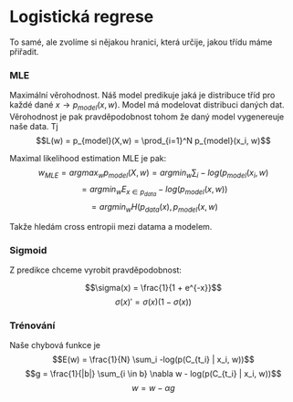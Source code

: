 # Logistická regrese

To samé, ale zvolíme si nějakou hranici, která určije, jakou třídu máme přiřadit.

### MLE 

Maximální věrohodnost. Náš model predikuje jaká je distribuce tříd pro každé dané $x \to p_{model}(x, w)$. Model má modelovat distribuci daných dat. Věrohodnost je pak pravděpodobnost tohom že daný model vygenereuje naše data. Tj
$$L(w) = p_{model}(X,w) = \prod_{i=1}^N p_{model}(x_i, w)$$

Maximal likelihood estimation MLE je pak:
$$w_{MLE} = argmax_{w} p_{model}(X,w) = argmin_{w} \sum_i -log(p_{model}(x_i, w)$$
$$= argmin_{w} E_{x \in p_{data}} -log(p_{model}(x,w))$$
$$= argmin_{w} H(p_{data}(x), p_{model}(x,w)$$

Takže hledám cross entropii mezi datama a modelem.

### Sigmoid

Z predikce chceme vyrobit pravděpodobnost:

$$\sigma(x) = \frac{1}{1 + e^{-x}}$$
$$\sigma(x)' = \sigma(x)(1-\sigma(x))$$

### Trénování

Naše chybová funkce je
$$E(w) = \frac{1}{N} \sum_i -log(p(C_{t_i} | x_i, w))$$
$$g = \frac{1}{|b|} \sum_{i \in b} \nabla w - log(p(C_{t_i} | x_i, w))$$
$$w = w - \alpha g$$

